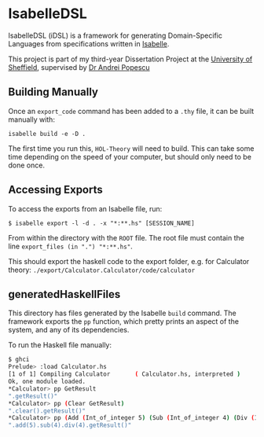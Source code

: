 # IsabelleDSL
IsabelleDSL (iDSL) is a framework for generating Domain-Specific Languages from specifications written in [Isabelle](https://isabelle.in.tum.de/).

This project is part of my third-year Dissertation Project at the [University of Sheffield](https://www.sheffield.ac.uk/dcs), supervised by [Dr Andrei Popescu](https://www.andreipopescu.uk/)

## Building Manually

Once an `export_code` command has been added to a `.thy` file, it can be built manually with:

`isabelle build -e -D .`

The first time you run this, `HOL-Theory` will need to build. This can take some time depending on the speed of your computer, but should only need to be done once.

## Accessing Exports

To access the exports from an Isabelle file, run:

```
$ isabelle export -l -d . -x "*:**.hs" [SESSION_NAME]
```

From within the directory with the `ROOT` file. The root file must contain the line `export_files (in ".") "*:**.hs"`.

This should export the haskell code to the export folder, e.g. for Calculator theory: `./export/Calculator.Calculator/code/calculator`

## generatedHaskellFiles

This directory has files generated by the Isabelle `build` command. The framework exports the `pp` function, which pretty prints an aspect of the system, and any of its dependencies.

To run the Haskell file manually:

```bash
$ ghci
Prelude> :load Calculator.hs
[1 of 1] Compiling Calculator       ( Calculator.hs, interpreted )
Ok, one module loaded.
*Calculator> pp GetResult
".getResult()"
*Calculator> pp (Clear GetResult)
".clear().getResult()"
*Calculator> pp (Add (Int_of_integer 5) (Sub (Int_of_integer 4) (Div (Int_of_integer 4) (GetResult))))
".add(5).sub(4).div(4).getResult()"
```
